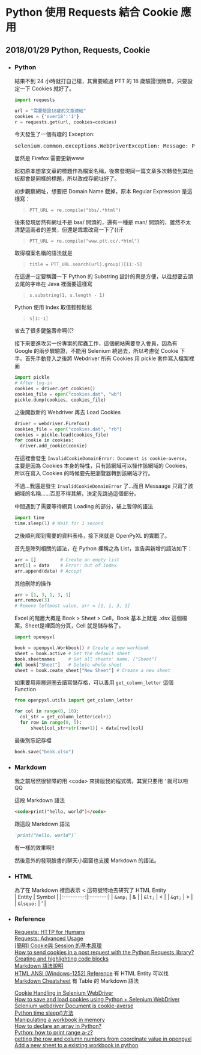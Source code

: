 # Python 使用 Requests 結合 Cookie 應用
## 2018/01/29 Python, Requests, Cookie

+ ### Python  
  
  結果不到 24 小時就打自己槍，其實要繞過 PTT 的 18 歲驗證很簡單，只要設定一下 Cookies 就好了。
  ```Python
  import requests

  url = "需要驗證18歲的文章連結"
  cookies = {'over18':'1'}
  r = requests.get(url, cookies=cookies)
  ```

  今天發生了一個有趣的 Exception:  
  <pre>selenium.common.exceptions.WebDriverException: Message: Process unexpectedly closed with status: 0</pre>
  居然是 Firefox 需要更新www

  起初原本想拿文章的標題作為檔案名稱，後來發現同一篇文章多次轉發到其他板都會是同樣的標題，所以改成存網址好了。

  初步觀察網址，想要把 Domain Name 截掉，原本 Regular Expression 是這樣寫：
  >`PTT_URL = re.compile("bbs/.*html")`
  
  後來發現居然有網址不是 bss/ 開頭的，還有一種是 man/ 開頭的，雖然不太清楚這兩者的差異，但還是乖乖改寫一下了((汗
  >`PTT_URL = re.compile("www.ptt.cc/.*html")`

  取得檔案名稱的語法就是
  >`title = PTT_URL.search(url).group()[11:-5]`

  在這邊一定要稱讚一下 Python 的 Substring 設計的真是方便，以往想要去頭去尾的字串在 Java 裡面要這樣寫
  >`s.substring(1, s.length - 1)`

  Python 使用 Index 取值輕輕鬆鬆
  >`s[1:-1]`

  省去了很多鍵盤壽命啊((?

  接下來要進攻另一份專案的爬蟲工作，這個網站需要登入會員，因為有 Google 的兩步驟驗證，不能用 Selenium 繞過去，所以考慮從 Cookie 下手。首先手動登入之後將 Webdriver 所有 Cookies 用 pickle 套件寫入檔案裡面

  ```Python
  import pickle
  # After log-in
  cookies = driver.get_cookies()
  cookies_file = open("cookies.dat", "wb")
  pickle.dump(cookies, cookies_file)
  ```

  之後開啟新的 Webdriver 再去 Load Cookies

  ```Python
  driver = webdriver.Firefox()
  cookies_file = open("cookies.dat", "rb")
  cookies = pickle.load(cookies_file)
  for cookie in cookies:
    driver.add_cookie(cookie)
  ```

  在這裡會發生 `InvalidCookieDomainError: Document is cookie-averse`，主要是因為 Cookies 本身的特性，只有該網域可以操作該網域的 Cookies，所以在寫入 Cookies 的時候要先把瀏覽器轉到該網站才行。

  不過...我還是發生 `InvalidCookieDomainError` 了...而且 Messaage 只寫了該網域的名稱......百思不得其解，決定先跳過這個部分。
  
  中間遇到了需要等待網頁 Loading 的部分，補上暫停的語法
  ```Python
  import time
  time.sleep(1) # Wait for 1 second
  ```

  之後順利爬到需要的資料表格，接下來就是 OpenPyXL 的實戰了。
  
  首先是陣列相關的語法，在 Python 裡稱之為 List，宣告與新增的語法如下：
  
  ```Python
  arr = []         # Create an empty list
  arr[1] = data    # Error: Out of index
  arr.append(data) # Accept
  ```

  其他刪除的操作

  ```Python
  arr = [1, 3, 1, 3, 1]
  arr.remove(3) 
  # Remove leftmost value, arr = [1, 1, 3, 1]
  ```

  Excel 的階層大概是 Book > Sheet > Cell，Book 基本上就是 .xlsx 這個檔案，Sheet是裡面的分頁，Cell 就是儲存格了。

  ```Python
  import openpyxl

  book = openpyxl.Workbook() # Create a new workbook
  sheet = book.active # Get the default sheet
  book.sheetnames     # Get all sheets' name, ["Sheet"]
  del book["Sheet"]   # Delete whole sheet
  sheet = book.ceate_sheet["New Sheet"] # Create a new sheet
  ```

  如果要用兩層迴圈去讀寫儲存格，可以善用 `get_column_letter` 這個 Function

  ```Python
  from openpyxl.utils import get_column_letter 

  for col in range(0, 10):
    col_str = get_column_letter(col+1)
    for row in range(0, 5):
        sheet[col_str+str(row+1)] = data[row][col]
  ```

  最後別忘記存檔

  ```Python
  book.save("book.xlsx")
  ```

+ ### Markdown  

  我之前居然很智障的用 &lt;code&gt; 來排版我的程式碼，其實只要用 &lsquo; 就可以啦QQ

  這段 Markdown 語法
  ```markdown
  <code>print("hello, world")</code>
  ```
  跟這段 Markdown 語法
  ```markdown
  `print("hello, world")`
  ```

  有一樣的效果啊!!

  然後意外的發現臉書的聊天小窗窗也支援 Markdown 的語法。

+ ### HTML  
  為了在 Markdown 裡面表示 &lt; 這符號特地去研究了 HTML Entity  
  | Entity    | Symbol  |
  |:---------:|:-------:|
  | `&amp;`   | &amp;   |
  | `&lt;`    | &lt;    |
  | `&gt;`    | &gt;    |
  | `&lsquo;` | &lsquo; |

+ ### Reference
  [Requests: HTTP for Humans](http://docs.Python-requests.org/en/master/)  
  [Requests: Advanced Usage](http://docs.Python-requests.org/en/latest/user/advanced/)  
  [[簡明] Cookie與 Session 的基本原理](http://blog.webgolds.com/view/353)  
  [How to send cookies in a post request with the Python Requests library?](https://goo.gl/o15DtG)  
  [Creating and highlighting code blocks](https://goo.gl/ypF9A1)  
  [Markdown 語法說明](http://markdown.tw/)  
  [HTML ANSI (Windows-1252) Reference](https://goo.gl/zBrmng)
   有 HTML Entity 可以找  
  [Markdown Cheatsheet](https://goo.gl/y6JuUb)
   有 Table 的 Markdown 語法

  [Cookie Handling in Selenium WebDriver](https://goo.gl/kkW8KU)  
  [How to save and load cookies using Python + Selenium WebDriver](https://goo.gl/8rbMpL)  
  [Selenium webdriver Document is cookie-averse](https://goo.gl/m9MYsn)  
  [Python time sleep()方法](https://goo.gl/DdEH1h)  
  [Manipulating a workbook in memory](https://goo.gl/Cw32gZ)  
  [How to declare an array in Python?](https://goo.gl/m5czoj)  
  [Python: how to print range a-z?](https://goo.gl/FcSK6S)  
  [getting the row and column numbers from coordinate value in openpyxl](https://goo.gl/duK3JC)  
  [Add a new sheet to a existing workbook in python](https://goo.gl/XWHHq8)
